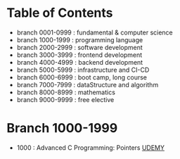# Table of Contents

- branch 0001-0999 : fundamental & computer science
- branch 1000-1999 : programming language
- branch 2000-2999 : software development
- branch 3000-3999 : frontend development
- branch 4000-4999 : backend development
- branch 5000-5999 : infrastructure and CI-CD
- branch 6000-6999 : boot camp, long course
- branch 7000-7999 : dataStructure and algorithm
- branch 8000-8999 : mathematics
- branch 9000-9999 : free elective

# Branch 1000-1999

- 1000 : Advanced C Programming: Pointers [UDEMY](https://www.udemy.com/course/advanced-c-programming-pointers/)
